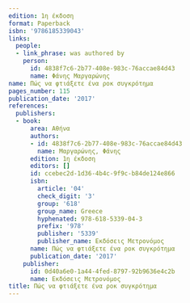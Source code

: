 ```yaml
---
edition: 1η έκδοση
format: Paperback
isbn: '9786185339043'
links:
  people:
  - link_phrase: was authored by
    person:
      id: 4838f7c6-2b77-408e-983c-76accae84d43
      name: Φάνης Μαργαρώνης
name: Πώς να φτιάξετε ένα ροκ συγκρότημα
pages_number: 115
publication_date: '2017'
references:
  publishers:
  - book:
      area: Αθήνα
      authors:
      - id: 4838f7c6-2b77-408e-983c-76accae84d43
        name: Μαργαρώνης, Φάνης
      edition: 1η έκδοση
      editors: []
      id: ccebec2d-1d36-4b4c-9f9c-b84de124e866
      isbn:
        article: '04'
        check_digit: '3'
        group: '618'
        group_name: Greece
        hyphenated: 978-618-5339-04-3
        prefix: '978'
        publisher: '5339'
        publisher_name: Εκδόσεις Μετρονόμος
      name: Πώς να φτιάξετε ένα ροκ συγκρότημα
      publication_date: '2017'
    publisher:
      id: 0d40a6e0-1a44-4fed-8797-92b9636e4c2b
      name: Εκδόσεις Μετρονόμος
title: Πώς να φτιάξετε ένα ροκ συγκρότημα
---
```


